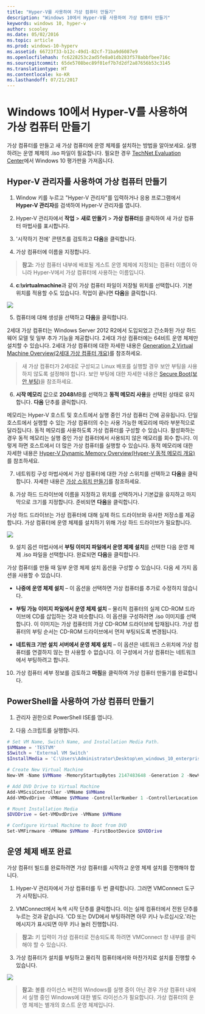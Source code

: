 ```yaml
---
title: "Hyper-V를 사용하여 가상 컴퓨터 만들기"
description: "Windows 10에서 Hyper-V를 사용하여 가상 컴퓨터 만들기"
keywords: windows 10, hyper-v
author: scooley
ms.date: 05/02/2016
ms.topic: article
ms.prod: windows-10-hyperv
ms.assetid: 66723f33-b12c-49d1-82cf-71ba9d6087e9
ms.openlocfilehash: fc6228253c2ad5fe8a01db283f578abbfbee716c
ms.sourcegitcommit: 65de5708bec89f01ef7b7d2df2a87656b53c3145
ms.translationtype: HT
ms.contentlocale: ko-KR
ms.lasthandoff: 07/21/2017
---
```

# Windows 10에서 Hyper-V를 사용하여 가상 컴퓨터 만들기

가상 컴퓨터를 만들고 새 가상 컴퓨터에 운영 체제를 설치하는 방법을 알아보세요.  실행하려는 운영 체제의 .iso 파일이 필요합니다. 필요한 경우 [TechNet Evaluation Center](http://www.microsoft.com/en-us/evalcenter/)에서 Windows 10 평가판을 가져옵니다.

## Hyper-V 관리자를 사용하여 가상 컴퓨터 만들기

1. Window 키를 누르고 "Hyper-V 관리자"를 입력하거나 응용 프로그램에서 **Hyper-V 관리자**를 검색하여 Hyper-V 관리자를 엽니다.

2. Hyper-V 관리자에서 **작업** > **새로 만들기** > **가상 컴퓨터**를 클릭하여 새 가상 컴퓨터 마법사를 표시합니다.

2. '시작하기 전에' 콘텐츠를 검토하고 **다음**을 클릭합니다. 

3. 가상 컴퓨터에 이름을 지정합니다.
  > **참고:** 가상 컴퓨터 내부에 배포될 게스트 운영 체제에 지정되는 컴퓨터 이름이 아니라 Hyper-V에서 가상 컴퓨터에 사용하는 이름입니다.

4. **c:\virtualmachine**과 같이 가상 컴퓨터 파일이 저장될 위치를 선택합니다. 기본 위치를 적용할 수도 있습니다. 작업이 끝나면 **다음**을 클릭합니다.
    
  ![](media/new_vm_upd.png)

5. 컴퓨터에 대해 생성을 선택하고 **다음**을 클릭합니다.  

  2세대 가상 컴퓨터는 Windows Server 2012 R2에서 도입되었고 간소화된 가상 하드웨어 모델 및 일부 추가 기능을 제공합니다. 2세대 가상 컴퓨터에는 64비트 운영 체제만 설치할 수 있습니다. 2세대 가상 컴퓨터에 대한 자세한 내용은 [Generation 2 Virtual Machine Overview(2세대 가상 컴퓨터 개요)](https://technet.microsoft.com/en-us/library/dn282285.aspx)를 참조하세요.
  
  > 새 가상 컴퓨터가 2세대로 구성되고 Linux 배포를 실행할 경우 보안 부팅을 사용하지 않도록 설정해야 합니다. 보안 부팅에 대한 자세한 내용은 [Secure Boot(보안 부팅)](https://technet.microsoft.com/en-us/library/dn486875.aspx)을 참조하세요.

6. **시작 메모리** 값으로 **2048**MB를 선택하고 **동적 메모리 사용**을 선택된 상태로 유지합니다. **다음** 단추를 클릭합니다.  

  메모리는 Hyper-V 호스트 및 호스트에서 실행 중인 가상 컴퓨터 간에 공유됩니다. 단일 호스트에서 실행할 수 있는 가상 컴퓨터의 수는 사용 가능한 메모리에 따라 부분적으로 달라집니다. 동적 메모리를 사용하도록 가상 컴퓨터를 구성할 수 있습니다. 활성화하는 경우 동적 메모리는 실행 중인 가상 컴퓨터에서 사용되지 않은 메모리를 회수 합니다. 이렇게 하면 호스트에서 더 많은 가상 컴퓨터를 실행할 수 있습니다. 동적 메모리에 대한 자세한 내용은 [Hyper-V Dynamic Memory Overview(Hyper-V 동적 메모리 개요)](https://technet.microsoft.com/en-us/library/hh831766.aspx)를 참조하세요.

7. 네트워킹 구성 마법사에서 가상 컴퓨터에 대한 가상 스위치를 선택하고 **다음**을 클릭합니다. 자세한 내용은 [가상 스위치 만들기](connect-to-network.md)를 참조하세요.

8. 가상 하드 드라이브에 이름을 지정하고 위치를 선택하거나 기본값을 유지하고 마지막으로 크기를 지정합니다. 준비되면 **다음**을 클릭합니다.

  가상 하드 드라이브는 가상 컴퓨터에 대해 실제 하드 드라이브와 유사한 저장소를 제공합니다. 가상 컴퓨터에 운영 체제를 설치하기 위해 가상 하드 드라이브가 필요합니다.
  
  ![](media/new_vhd_upd.png)  

9. 설치 옵션 마법사에서 **부팅 이미지 파일에서 운영 체제 설치**를 선택한 다음 운영 체제 .iso 파일을 선택합니다. 완료되면 **다음**을 클릭합니다.

  가상 컴퓨터를 만들 때 일부 운영 체제 설치 옵션을 구성할 수 있습니다. 다음 세 가지 옵션을 사용할 수 있습니다.

  - **나중에 운영 체제 설치** – 이 옵션을 선택하면 가상 컴퓨터를 추가로 수정하지 않습니다.

  - **부팅 가능 이미지 파일에서 운영 체제 설치** – 물리적 컴퓨터의 실제 CD-ROM 드라이브에 CD를 삽입하는 것과 비슷합니다. 이 옵션을 구성하려면 .iso 이미지를 선택합니다. 이 이미지는 가상 컴퓨터의 가상 CD-ROM 드라이브에 탑재됩니다. 가상 컴퓨터의 부팅 순서는 CD-ROM 드라이브에서 먼저 부팅되도록 변경됩니다.

  - **네트워크 기반 설치 서버에서 운영 체제 설치** – 이 옵션은 네트워크 스위치에 가상 컴퓨터를 연결하지 않는 한 사용할 수 없습니다. 이 구성에서 가상 컴퓨터는 네트워크에서 부팅하려고 합니다.
  
10. 가상 컴퓨터 세부 정보를 검토하고 **마침**을 클릭하여 가상 컴퓨터 만들기를 완료합니다.

## PowerShell을 사용하여 가상 컴퓨터 만들기

1. 관리자 권한으로 PowerShell ISE를 엽니다.

2. 다음 스크립트를 실행합니다.

  ```powershell
  # Set VM Name, Switch Name, and Installation Media Path.
  $VMName = 'TESTVM'
  $Switch = 'External VM Switch'
  $InstallMedia = 'C:\Users\Administrator\Desktop\en_windows_10_enterprise_x64_dvd_6851151.iso'
  
  # Create New Virtual Machine
  New-VM -Name $VMName -MemoryStartupBytes 2147483648 -Generation 2 -NewVHDPath "D:\Virtual Machines\$VMName\$VMName.vhdx" -NewVHDSizeBytes 53687091200 -Path "D:\Virtual Machines\$VMName" -SwitchName $Switch
  
  # Add DVD Drive to Virtual Machine
  Add-VMScsiController -VMName $VMName
  Add-VMDvdDrive -VMName $VMName -ControllerNumber 1 -ControllerLocation 0 -Path $InstallMedia
  
  # Mount Installation Media
  $DVDDrive = Get-VMDvdDrive -VMName $VMName
  
  # Configure Virtual Machine to Boot from DVD
  Set-VMFirmware -VMName $VMName -FirstBootDevice $DVDDrive
  ```
  
## 운영 체제 배포 완료

가상 컴퓨터 빌드를 완료하려면 가상 컴퓨터를 시작하고 운영 체제 설치를 진행해야 합니다.

1. Hyper-V 관리자에서 가상 컴퓨터를 두 번 클릭합니다. 그러면 VMConnect 도구가 시작됩니다.

2. VMConnect에서 녹색 시작 단추를 클릭합니다. 이는 실제 컴퓨터에서 전원 단추를 누르는 것과 같습니다. 'CD 또는 DVD에서 부팅하려면 아무 키나 누르십시오.'라는 메시지가 표시되면 아무 키나 눌러 진행합니다.
  > **참고:** 키 입력이 가상 컴퓨터로 전송되도록 하려면 VMConnect 창 내부를 클릭해야 할 수 있습니다.

3. 가상 컴퓨터가 설치를 부팅하고 물리적 컴퓨터에서와 마찬가지로 설치를 진행할 수 있습니다.

  ![](media/OSDeploy_upd.png) 

> **참고:** 볼륨 라이선스 버전의 Windows를 실행 중이 아닌 경우 가상 컴퓨터 내에서 실행 중인 Windows에 대한 별도 라이선스가 필요합니다. 가상 컴퓨터의 운영 체제는 별개의 호스트 운영 체제입니다.
